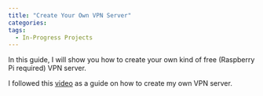 ```yaml
---
title: "Create Your Own VPN Server"
categories:
tags:
  - In-Progress Projects
---
```


In this guide, I will show you how to create your own kind of free (Raspberry Pi required) VPN server.

I followed this [video][vpn-server-guide] as a guide on how to create my own VPN server.

[vpn-server-guide]: https://www.youtube.com/watch?v=HxpgbZZk1Rw&feature=youtu.be

